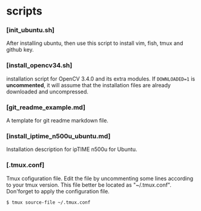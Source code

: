 # scripts

### [init_ubuntu.sh]
After installing ubuntu, then use this script to install vim, fish, tmux and github key.

### [install_opencv34.sh]
installation script for OpenCV 3.4.0 and its extra modules.
If ```DOWNLOADED=1``` is **uncommented**, it will assume that the installation files are already downloaded and uncompressed.

### [git_readme_example.md]
A template for git readme markdown file.

### [install_iptime_n500u_ubuntu.md]
Installation description for ipTIME n500u for Ubuntu.

### [.tmux.conf]
Tmux cofiguration file.  Edit the file by uncommenting some lines according to your tmux version. This file better be located as "~/.tmux.conf".
Don'forget to apply the configuration file.
```
$ tmux source-file ~/.tmux.conf
```
